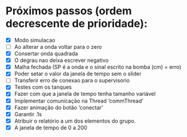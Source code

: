 # Próximos passos (ordem decrescente de prioridade):
- [x] Modo simulacao
- [ ] Ao alterar a onda voltar para o zero
- [x] Consertar onda quadrada
- [x] O degrau nao deixa escrever negativo
- [x] Malha fechada (SP é a onda e o sinal escrito na bomba (cm) = erro)
- [x] Poder setar o valor da janela de tempo sem o slider
- [ ] Transferir erro de conexao para o supervisorio
- [x] Testes com os tanques
- [x] Fazer com que a janela de tempo tenha tamanho variável
- [x] Implementar comunicação na Thread ‘commThread’
- [x] Fazer animação do botão ‘conectar’
- [x] Garantir .1s
- [x] Atribuir o relatório a um dos elementos do grupo.
- [x] A janela de tempo de 0 a 200